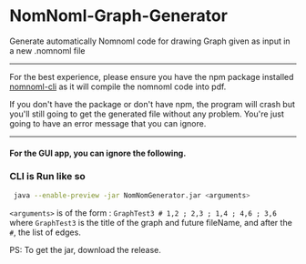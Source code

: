 # NomNoml-Graph-Generator

Generate automatically Nomnoml code for drawing Graph given as input in a new .nomnoml file

---

For the best experience, please ensure you have the npm package installed [nomnoml-cli](https://www.npmjs.com/package/nomnoml-cli) as it will compile the nomnoml code into pdf.  

If you don't have the package or don't have npm, the program will crash but you'll still going to get the generated file without any problem. You're just going to have an error message that you can ignore.

---

#### For the GUI app, you can ignore the following.


### CLI is Run like so

  ```sh
   java --enable-preview -jar NomNomGenerator.jar <arguments>
  ```  
`<arguments>` is of the form : `GraphTest3 # 1,2 ; 2,3 ; 1,4 ; 4,6 ; 3,6` where `GraphTest3` is the title of the graph and future fileName, and after the `#`, the list of edges.

  PS: To get the jar, download the release.
